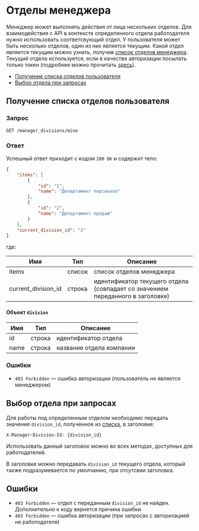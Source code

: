 # Отделы менеджера

Менеджер может выполнять действия от лица нескольких отделов. Для взаимодействия с API в контексте определенного
отдела работодателя нужно использовать соответсвующий отдел.
У пользователя может быть несколько отделов, один из них является текущим. Какой отдел является текущим можно узнать,
получив [список отделов менеджера](#get-manager-divisions). Текущий отдела используется, если в качестве авторизации посылать только токен
(подробнее можно прочитать [здесь](#using-division)).

* [Получение списка отделов пользователя](#get-manager-divisions)
* [Выбор отдела при запросах](#using-division)

<a name="get-manager-divisions"></a>
## Получение списка отделов пользователя

### Запрос

```
GET /manager_divisions/mine
```

### Ответ

Успешный ответ приходит с кодом `200 OK` и содержит тело:

```json
{
    "items": [
        {
            "id": "1",
            "name": "Департамент персонала"
        },
        {
            "id": "2",
            "name": "Департамент продаж"
        }
    ],
    "current_division_id": "2"
}
```

где:

Имя | Тип | Описание
--- | --- | ------
items | список | список отделов менеджера
current_division_id | строка | идентификатор текущего отдела (совпадает со значением переданного в заголовке)

<a name="division-info"></a>
#### Объект `division`

Имя | Тип | Описание
--- | --- | ------
id | строка | идентификатор отдела
name | строка | название отдела компании

### Ошибки

* `403 Forbidden` — ошибка авторизации (пользователь не является менеджером)


<a name="using-division"></a>
## Выбор отдела при запросах

Для работы под определенным отделом необходимо передать значение `division_id`, полученное из [списка](#get-manager-divisions), в заголовке:

```
X-Manager-Division-Id: {division_id}
```

Использовать данный заголовок можно во всех методах, доступных для работодателей.

В заголовке можно передавать `division_id` текущего отдела, который также подразумевается по умолчанию, при отсутсвии заголовка.


<a name="errors"></a>
## Ошибки

* `403 Forbidden` — отдел с переданным `division_id` не найден. Дополнительно к коду вернется причина ошибки
* `403 Forbidden` — ошибка авторизации (при запросах с авторизацией не работодателя)
